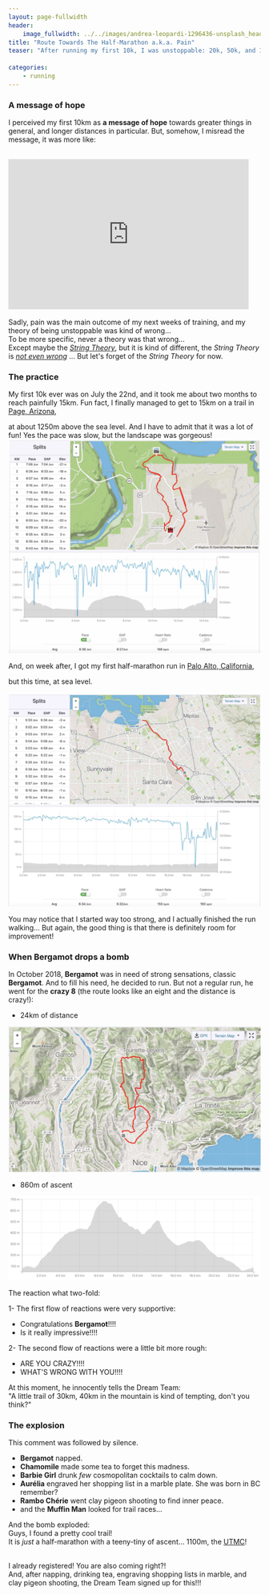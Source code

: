 ```yaml
---
layout: page-fullwidth
header:
    image_fullwidth: ../../images/andrea-leopardi-1296436-unsplash_header.jpg
title: "Route Towards The Half-Marathon a.k.a. Pain"
teaser: "After running my first 10k, I was unstoppable: 20k, 50k, and 100k, watch out, I coming for you! Well..."

categories:
    - running
---
```


### A message of hope 

I perceived my first 10km as **a message of hope** towards greater things in general,
 and longer distances in particular. But, somehow, I misread the message, it was more like: 
 
<br>

<iframe width="480" height="300"  src="https://www.youtube.com/embed/BtIZitLJ68Q" frameborder="0" allowfullscreen></iframe>
<br>

Sadly, pain was the main outcome of my next weeks of training, and my theory of being unstoppable was kind of wrong...
<br>To be more specific, never a theory was that wrong...
<br>Except maybe the 
*<a href="https://en.wikipedia.org/wiki/String_theory" target="_blank">String Theory</a>*, 
but it is kind of different, 
the *String Theory* is 
*<a href="https://en.wikipedia.org/wiki/Not_even_wrong" target="_blank">not even wrong</a>*
... 
But let's forget of the *String Theory* for now.

  
### The practice

My first 10k ever was on July the 22nd, and it took me about two months to reach painfully 15km.
Fun fact, I finally managed to get to 15km on a trail in 
<a href="https://en.wikipedia.org/wiki/age,_Arizona" target="_blank">Page, Arizona</a>, 

at about 1250m above the sea level. 
And I have to admit that it was a lot of fun! Yes the pace was slow, but the landscape was gorgeous! 
<img src="../../images/first15k.jpg" alt="">

And, on week after, I got my first half-marathon run in 
<a href="https://en.wikipedia.org/wiki/Palo_Alto,_California" target="_blank">Palo Alto, California</a>, 

 but this time, at sea level.

<img src="../../images/first21k.jpg" alt="">

You may notice that I started way too strong, and I actually finished the run walking... 
But again, the good thing is that there is definitely room for improvement!

### When **Bergamot** drops a bomb

In October 2018, **Bergamot** was in need of strong sensations, classic **Bergamot**. 
And to fill his need, he decided to run. But not a regular run, 
he went for the **crazy 8** (the route looks like an eight and the distance is crazy!):

* 24km of distance

<img src="../../images/crazy8-map.jpg" alt="">

* 860m of ascent

<img src="../../images/crazy8-deniv.jpg" alt="">

The reaction what two-fold:

1- The first flow of reactions were very supportive:
    
   * Congratulations **Bergamot**!!!!
   * Is it really impressive!!!! 

2- The second flow of reactions were a little bit more rough:
   * ARE YOU CRAZY!!!! 
   * WHAT'S WRONG WITH YOU!!!!

At this moment, he innocently tells the Dream Team: 
<br> "A little trail of 30km, 40km in the mountain is kind of tempting, don't you think?"

### The explosion

This comment was followed by silence.

   * **Bergamot** napped.
   * **Chamomile** made some tea to forget this madness.
   * **Barbie Girl** drunk *few* cosmopolitan cocktails to calm down.
   * **Aurélia** engraved her shopping list in a marble plate. She was born in BC remember?
   * **Rambo Chérie** went clay pigeon shooting to find inner peace.
   * and the **Muffin Man** looked for trail races...
 
And the bomb exploded:
<br> Guys, I found a pretty cool trail! 
<br> It is *just* a half-marathon with a teeny-tiny of ascent... 1100m, the 
<a href="https://www.utmc.fr" target="_blank">UTMC</a>!

<br> I already registered! You are also coming right?!
<br> And, after napping, drinking tea, engraving shopping lists in marble, and clay pigeon shooting, the Dream Team signed up for this!!! 

  
